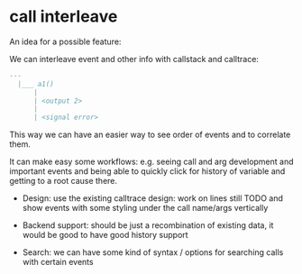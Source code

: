 call interleave
==================

An idea for a possible feature:

We can interleave event and other info with callstack
and calltrace:

```markdown
---
  |___ a1()
      |
      | <output 2>
      |
      | <signal error>
```

This way we can have an easier way to see order of events and
to correlate them.

It can make easy some workflows:
e.g. seeing call and arg development and important events
and being able to quickly click for history of variable
and getting to a root cause there.


* Design: use the existing calltrace design: work on lines still TODO and show events with some styling under the call name/args vertically

* Backend support: should be just a recombination of existing data, it would be good to have good history support

* Search: we can have some kind of syntax / options for searching calls with certain events
